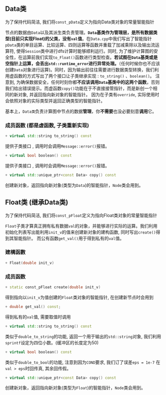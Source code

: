 ## Data类

为了保持代码简洁, 我们将```const_pData```定义为指向Data类对象的常量智能指针

节点的数据由```Data```以及其派生类负责管理。**```Data```基类作为管理层，是所有数据类型(目前只实现Float)的父类，没有```val```值**。在```Data.cpp```中我们写出了智能指针```pData```类的单目运算、比较运算、四则运算等函数并重载了加减乘除以及输出流运算符, 使得```Session```类中进行dfs计算时能够顺利运行。同时, 为了维护计算图的安全性，在运算前我们实现```to_Float()```函数进行类型检查。**若试图在```Data```基类或是空指针上运算，会丢出```std::runtime_error```进行异常处理。**（任何时候你也不应该创建```Data```对象进行运算)。同时，因为输出前往往需要进行数据类型转换，我们利用虚函数的方式写出了两个接口让子类继承实现 : ```to_string()``` 、```boolean()```。 注意到, 为确保数据安全，任何时刻你都**不应该调用```Data```基类中的这两个函数**，否则我们给出错误提示。而虚函数```copy()```功能在于不直接接管指针，而是新创一个相同的新对象, 并返回指向新对象的智能指针。 因为在子类有```override```, 实际使用时会依照对象的实际类型并返回正确类型的智能指针。

基本上，```Data类```负责计算图中节点的数据**管理**，你**不需要**也没必要刻意**调用**它。

### 成员函数 (都是虚函数, 子类重新实现)

```cpp
+ virtual std::string to_string() const
```  
提供子类接口 , 调用时会调用```Message::error()```报错。

```cpp
+ virtual bool boolean() const
```  
提供子类接口 , 调用时会调用```Message::error()```报错。

```cpp
+ virtual std::unique_ptr<const Data> copy() const
```
创建新对象，返回指向新对象(类型为```Data```)的智能指针，```Node```类会用到。


## Float类 (继承Data类)

为了保持代码简洁, 我们将```const_pFloat```定义为指向Float类对象的常量智能指针

```Float```子类才算真正拥有私有数据```val```的对象，并能够进行实际的运算。我们利用初始化列表写出能利用```init_v```的值来创建新对象的建构函数, 同时写出```create()```得到其智能指针。 而公有函数```get_val()```用于得到私有的```val```值。

### 建構函數
```cpp
+ Float(double init_v)
```

### 成员函数 
```cpp
+ static const_pFloat create(double init_v)
```
得到指向以```init_v```为值创建的```Float```类对象的智能指针, 在创建新节点时会用到

```cpp
+ double get_val() const;
```
得到私有的```val```值, 需要取值时调用

```cpp
+ virtual std::string to_string() const
```  
类似于```double_to_string```的功能, 返回一个用于输出的```std::string```对象, 我们利用```sprintf```设定为四位小数。(缓冲区的长度定为50)

```cpp
+ virtual bool boolean() const
```  
类似于```double_to_bool```的功能, 注意到因为```COND```要求, 我们订了误差```eps = 1e-7``` 在```val > eps```时回传真, 其余回传假。

```cpp
+ virtual std::unique_ptr<const Data> copy() const
```
创建新对象，返回指向新对象(类型为```Float```)的智能指针，```Node```类会用到。
